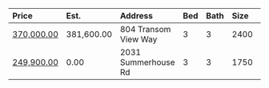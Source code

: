 | Price                                                                                      | Est.       | Address              | Bed | Bath | Size | Value | Days | Lot  | Year | HOA | Open |
| :----------------------------------------------------------------------------------------- | :--------- | :------------------- | :-- | :--- | :--- | :---- | :--- | :--- | :--- | :-- | :--- |
| [370,000.00](https://www.movoto.com/home/804-transom-view-way-cary-nc-27519-413_2335805)   | 381,600.00 | 804 Transom View Way | 3   | 3    | 2400 | 154   | 10   | 5227 | 2013 | 190 |      |
| [249,900.00](https://www.movoto.com/home/2031-summerhouse-rd-cary-nc-27519-pid_hosx43b5jh) | 0.00       | 2031 Summerhouse Rd  | 3   | 3    | 1750 | 143   | 2    | 1307 | 2013 | 160 |      |